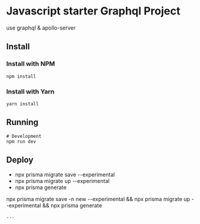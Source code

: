 # Javascript starter Graphql Project

use graphql & apollo-server

## Install

### Install with NPM
    
    npm install

### Install with Yarn
    
    yarn install

## Running
    # Development
    npm run dev


## Deploy

- npx prisma migrate save --experimental
- npx prisma migrate up --experimental
- npx prisma generate

npx prisma migrate save -n new --experimental && npx prisma migrate up --experimental && npx prisma generate


    ...